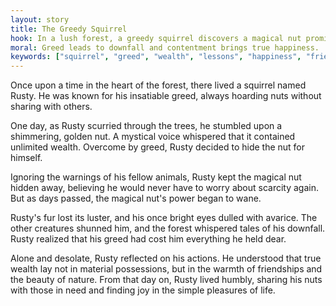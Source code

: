 ```yaml
---
layout: story
title: The Greedy Squirrel
hook: In a lush forest, a greedy squirrel discovers a magical nut promising unlimited wealth, but soon learns a valuable lesson.
moral: Greed leads to downfall and contentment brings true happiness.
keywords: ["squirrel", "greed", "wealth", "lessons", "happiness", "friends", "nature"]
---
```


Once upon a time in the heart of the forest, there lived a squirrel named Rusty. He was known for his insatiable greed, always hoarding nuts without sharing with others.

One day, as Rusty scurried through the trees, he stumbled upon a shimmering, golden nut. A mystical voice whispered that it contained unlimited wealth. Overcome by greed, Rusty decided to hide the nut for himself.

Ignoring the warnings of his fellow animals, Rusty kept the magical nut hidden away, believing he would never have to worry about scarcity again. But as days passed, the magical nut's power began to wane.

Rusty's fur lost its luster, and his once bright eyes dulled with avarice. The other creatures shunned him, and the forest whispered tales of his downfall. Rusty realized that his greed had cost him everything he held dear.

Alone and desolate, Rusty reflected on his actions. He understood that true wealth lay not in material possessions, but in the warmth of friendships and the beauty of nature. From that day on, Rusty lived humbly, sharing his nuts with those in need and finding joy in the simple pleasures of life.
